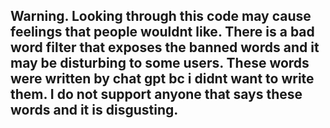 ## Warning. Looking through this code may cause feelings that people wouldnt like. There is a bad word filter that exposes the banned words and it may be disturbing to some users. These words were written by chat gpt bc i didnt want to write them. I do not support anyone that says these words and it is disgusting. 
